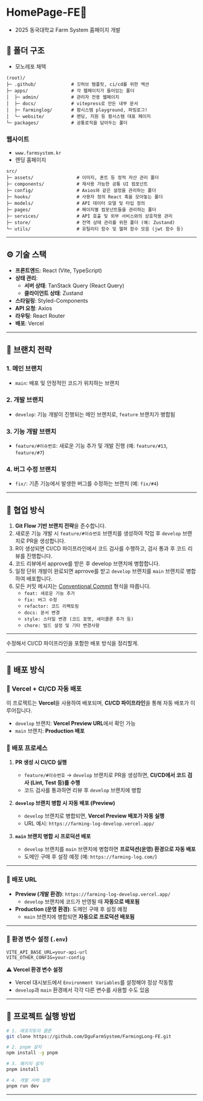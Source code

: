 # HomePage-FE🌱
- 2025 동국대학교 Farm System 홈페이지 개발


## 📁 폴더 구조
- 모노레포 채택
```
(root)/
├─ .github/             # 깃허브 탬플릿, ci/cd를 위한 액션
├─ apps/                # 각 웹페이지가 들어있는 폴더
│  ├─ admin/            # 관리자 전용 웹페이지
│  ├─ docs/             # vitepress로 만든 내부 문서
│  ├─ farminglog/       # 팜시스템 playground, 파밍로그!
│  └─ website/          # 랜딩, 지원 등 팜시스템 대표 페이지
└─ packages/            # 공통로직을 담아두는 폴더
```

### 웹사이트
- `www.farmsystem.kr`
- 랜딩 홈페이지
```
src/
├─ assets/                # 이미지, 폰트 등 정적 자산 관리 폴더
├─ components/            # 재사용 가능한 공통 UI 컴포넌트
├─ config/                # Axios와 같은 설정을 관리하는 폴더
├─ hooks/                 # 사용자 정의 React 훅을 모아놓는 폴더
├─ models/                # API 데이터 모델 및 타입 정의
├─ pages/                 # 페이지별 컴포넌트들을 관리하는 폴더
├─ services/              # API 호출 및 외부 서비스와의 상호작용 관리
├─ store/                 # 전역 상태 관리를 위한 폴더 (예: Zustand)
└─ utils/                 # 유틸리티 함수 및 헬퍼 함수 모음 (jwt 함수 등)

```

---

## ⚙️ 기술 스택

- **프론트엔드**: React (Vite, TypeScript)
- **상태 관리**:
  - **서버 상태**: TanStack Query (React Query)
  - **클라이언트 상태**: Zustand
- **스타일링**: Styled-Components
- **API 요청**: Axios
- **라우팅**: React Router
- **배포**: Vercel

---

## 📌 브랜치 전략

### 1. **메인 브랜치**

- `main`: 배포 및 안정적인 코드가 위치하는 브랜치

### 2. **개발 브랜치**

- `develop`: 기능 개발이 진행되는 메인 브랜치로, `feature` 브랜치가 병합됨

### 3. **기능 개발 브랜치**

- `feature/#이슈번호`: 새로운 기능 추가 및 개발 진행 (예: `feature/#13`, `feature/#7`)

### 4. **버그 수정 브랜치**

- `fix/`: 기존 기능에서 발생한 버그를 수정하는 브랜치 (예: `fix/#4`)

---

## 👥 협업 방식

1. **Git Flow 기반 브랜치 전략**을 준수합니다.
2. 새로운 기능 개발 시 `feature/#이슈번호` 브랜치를 생성하여 작업 후 `develop` 브랜치로 PR을 생성합니다.
3. R이 생성되면 CI/CD 파이프라인에서 코드 검사를 수행하고, 검사 통과 후 코드 리뷰를 진행합니다.
4. 코드 리뷰에서 approve를 받은 후 develop 브랜치에 병합합니다.
5. 일정 단위 개발이 완료되면 aprrove를 받고 `develop` 브랜치를 `main` 브랜치로 병합하여 배포합니다.
6. 모든 커밋 메시지는 [Conventional Commit](https://www.conventionalcommits.org/en/v1.0.0/) 형식을 따릅니다.
   - `feat: 새로운 기능 추가`
   - `fix: 버그 수정`
   - `refactor: 코드 리팩토링`
   - `docs: 문서 변경`
   - `style: 스타일 변경 (코드 포맷, 세미콜론 추가 등)`
   - `chore: 빌드 설정 및 기타 변경사항`

---

수정해서 CI/CD 파이프라인을 포함한 배포 방식을 정리할게.

---

## 🚀 배포 방식

### 📍 Vercel + CI/CD 자동 배포

이 프로젝트는 **Vercel**을 사용하여 배포되며, **CI/CD 파이프라인**을 통해 자동 배포가 이루어집니다.

- `develop` 브랜치: **Vercel Preview URL**에서 확인 가능
- `main` 브랜치: **Production 배포**

### 📌 배포 프로세스

1. **PR 생성 시 CI/CD 실행**

   - `feature/#이슈번호` → `develop` 브랜치로 PR을 생성하면, **CI/CD에서 코드 검사 (Lint, Test 등)를 수행**
   - 코드 검사를 통과하면 리뷰 후 `develop` 브랜치에 병합

2. **`develop` 브랜치 병합 시 자동 배포 (Preview)**

   - `develop` 브랜치로 병합되면, **Vercel Preview 배포가 자동 실행**
   - URL 예시: `https://farming-log-develop.vercel.app/`

3. **`main` 브랜치 병합 시 프로덕션 배포**
   - `develop` 브랜치를 `main` 브랜치에 병합하면 **프로덕션(운영) 환경으로 자동 배포**
   - 도메인 구매 후 설정 예정 (예: `https://farming-log.com/`)

---

### 📌 배포 URL

- **Preview (개발 환경)**: `https://farming-log-develop.vercel.app/`
  - `develop` 브랜치에 코드가 반영될 때 **자동으로 배포됨**
- **Production (운영 환경)**: 도메인 구매 후 설정 예정
  - `main` 브랜치에 병합되면 **자동으로 프로덕션 배포됨**

---

### 🔧 환경 변수 설정 (`.env`)

```env
VITE_API_BASE_URL=your-api-url
VITE_OTHER_CONFIG=your-config
```

⚠ **Vercel 환경 변수 설정**

- Vercel 대시보드에서 `Environment Variables`를 설정해야 정상 작동함
- `develop`과 `main` 환경에서 각각 다른 변수를 사용할 수도 있음

---

## 📢 프로젝트 실행 방법

```bash
# 1. 레포지토리 클론
git clone https://github.com/DguFarmSystem/FarmingLong-FE.git

# 2. pnpm 설치
npm install -g pnpm

# 3. 패키지 설치
pnpm install

# 4. 개발 서버 실행
pnpm run dev
```

---